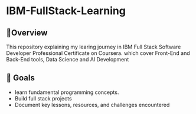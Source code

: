 # IBM-FullStack-Learning

## 📌Overview
This repository explaining my learing journey in IBM Full Stack Software Developer Professional Certificate on Coursera. which cover Front-End and Back-End tools, Data Science and AI Development

## 🎯 Goals
- learn fundamental programming concepts.
- Build full stack projects
- Document key lessons, resources, and challenges encountered

